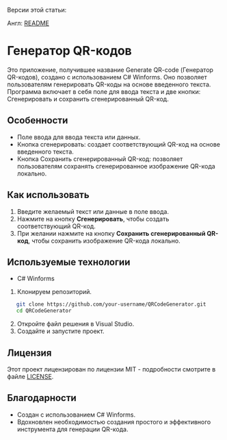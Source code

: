 
Версии этой статьи:

Англ: [README](README)

# Генератор QR-кодов

Это приложение, получившее название Generate QR-code (Генератор QR-кодов), создано с использованием C# Winforms. Оно позволяет пользователям генерировать QR-коды на основе введенного текста. Программа включает в себя поле для ввода текста и две кнопки: Сгенерировать и сохранить сгенерированный QR-код.

## Особенности

- Поле ввода для ввода текста или данных.
- Кнопка сгенерировать: создает соответствующий QR-код на основе введенного текста.
- Кнопка Сохранить сгенерированный QR-код: позволяет пользователям сохранять сгенерированное изображение QR-кода локально.

## Как использовать

1. Введите желаемый текст или данные в поле ввода.
2. Нажмите на кнопку **Сгенерировать**, чтобы создать соответствующий QR-код.
3. При желании нажмите на кнопку **Сохранить сгенерированный QR-код**, чтобы сохранить изображение QR-кода локально.

## Используемые технологии

- C# Winforms

1. Клонируем репозиторий.

 ```bash
    git clone https://github.com/your-username/QRCodeGenerator.git
    cd QRCodeGenerator
```
2. Откройте файл решения в Visual Studio.
3. Создайте и запустите проект.

## Лицензия

Этот проект лицензирован по лицензии MIT - подробности смотрите в файле [LICENSE](LICENSE).

## Благодарности

- Создан с использованием C# Winforms.
- Вдохновлен необходимостью создания простого и эффективного инструмента для генерации QR-кода.
